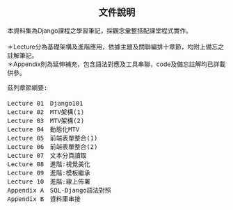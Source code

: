 
<h2 align="center">文件說明</h2>

<p>本資料集為Django課程之學習筆記，採觀念彙整搭配課堂程式實作。<br><br>
＊Lecture分為基礎架構及進階應用，依據主題及關聯編排十章節，均附上備忘之註解筆記。<br>
＊Appendix則為延伸補充，包含語法對應及工具串聯，code及備忘註解均已詳載供參。</p>

<pre>
茲列章節綱要:

Lecture 01　Django101
Lecture 02　MTV架構(1)
Lecture 03　MTV架構(2)
Lecture 04　動態化MTV
Lecture 05　前端表單整合(1)
Lecture 06　前端表單整合(2)
Lecture 07　文本分頁讀取
Lecture 08　進階:視覺美化
Lecture 09　進階:模板繼承
Lecture 10　進階:線上佈署
Appendix A　SQL-Django語法對照
Appendix B　資料庫串接
</pre>
